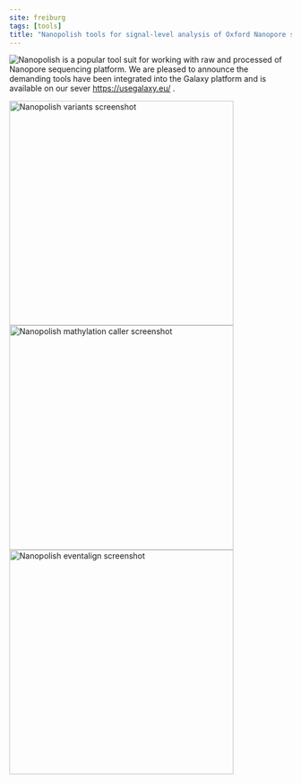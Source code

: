 ```yaml
---
site: freiburg
tags: [tools]
title: "Nanopolish tools for signal-level analysis of Oxford Nanopore sequencing data is now available in Galaxy"
---
```


![Nanopolish](https://github.com/jts/nanopolish) is a popular tool suit for working with raw and processed of Nanopore sequencing platform. We are pleased to announce the demanding tools have been integrated into the Galaxy platform and is available on our sever https://usegalaxy.eu/ .


<div class="multiple-img">
    <img src="{{ "/assets/media/2018-05-30-nanopolish-variants.png" | absolute_url }}" height="400px" alt="Nanopolish variants screenshot" />
    <img src="{{ "/assets/media/2018-05-30-nanopolish-methylation.png" | absolute_url }}" height="400px" alt="Nanopolish mathylation caller screenshot" />
    <img src="{{ "/assets/media/2018-05-30-nanopolish-eventalign.png" | absolute_url }}" height="400px" alt="Nanopolish eventalign screenshot" />
</div>

